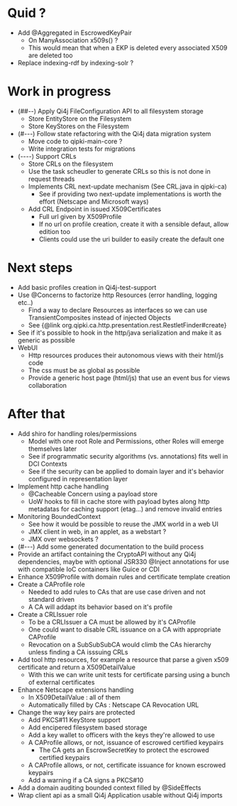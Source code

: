 
# Quid ?

* Add @Aggregated in EscrowedKeyPair
  * On ManyAssociation<X509> x509s() ?
  * This would mean that when a EKP is deleted every associated X509 are deleted too
* Replace indexing-rdf by indexing-solr ?


# Work in progress

* (##--) Apply Qi4j FileConfiguration API to all filesystem storage
  * Store EntityStore on the Filesystem
  * Store KeyStores on the Filesystem
* (#---) Follow state refactoring with the Qi4j data migration system
  * Move code to qipki-main-core ?
  * Write integration tests for migrations
* (----) Support CRLs
  * Store CRLs on the filesystem
  * Use the task scheudler to generate CRLs so this is not done in request threads
  * Implements CRL next-update mechanism (See CRL.java in qipki-ca)
    * See if providing two next-update implementations is worth the effort (Netscape and Microsoft ways)
  * Add CRL Endpoint in issued X509Certificates
    * Full url given by X509Profile
    * If no url on profile creation, create it with a sensible defaut, allow edition too
    * Clients could use the uri builder to easily create the default one 


# Next steps

* Add basic profiles creation in Qi4j-test-support
* Use @Concerns to factorize http Resources (error handling, logging etc..)
  * Find a way to declare Resources as interfaces so we can use TransientComposites instead of injected Objects
  * See {@link org.qipki.ca.http.presentation.rest.RestletFinder#create}
* See if it's possible to hook in the http/java serialization and make it as generic as possible
* WebUI
  * Http resources produces their autonomous views with their html/js code
  * The css must be as global as possible
  * Provide a generic host page (html/js) that use an event bus for views collaboration


# After that

* Add shiro for handling roles/permissions
  * Model with one root Role and Permissions, other Roles will emerge themselves later
  * See if programmatic security algorithms (vs. annotations) fits well in DCI Contexts
  * See if the security can be applied to domain layer and it's behavior configured in representation layer
* Implement http cache handling
  * @Cacheable Concern using a payload store
  * UoW hooks to fill in cache store with payload bytes along http metadatas for caching support (etag...) and remove invalid entries
* Monitoring BoundedContext
  * See how it would be possible to reuse the JMX world in a web UI
  * JMX client in web, in an applet, as a webstart ?
  * JMX over websockets ?
* (#---) Add some generated documentation to the build process
* Provide an artifact containing the CryptoAPI without any Qi4j dependencies, maybe with optional JSR330 @Inject annotations for use with compatible IoC containers like Guice or CDI
* Enhance X509Profile with domain rules and certificate template creation
* Create a CAProfile role
  * Needed to add rules to CAs that are use case driven and not standard driven
  * A CA will addapt its behavior based on it's profile
* Create a CRLIssuer role
  * To be a CRLIssuer a CA must be allowed by it's CAProfile
  * One could want to disable CRL issuance on a CA with appropriate CAProfile
  * Revocation on a SubSubSubCA would climb the CAs hierarchy unless finding a CA isssuing CRLs
* Add tool http resources, for example a resource that parse a given x509 certificate and return a X509DetailValue
  * With this we can write unit tests for certificate parsing using a bunch of external certificates
* Enhance Netscape extensions handling
  * In X509DetailValue : all of them
  * Automatically filled by CAs : Netscape CA Revocation URL
* Change the way key pairs are protected
  * Add PKCS#11 KeyStore support
  * Add encipered filesystem based storage
  * Add a key wallet to officers with the keys they're allowed to use
  * A CAProfile allows, or not, issuance of escrowed certified keypairs
    * The CA gets an EscrowSecretKey to protect the escrowed certified keypairs
  * A CAProfile allows, or not, certificate issuance for known escrowed keypairs
  * Add a warning if a CA signs a PKCS#10 
* Add a domain auditing bounded context filled by @SideEffects
* Wrap client api as a small Qi4j Application usable without Qi4j imports
